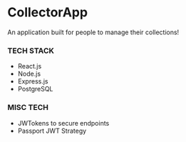 # CollectorApp

An application built for people to manage their collections!

### TECH STACK
* React.js
* Node.js
* Express.js
* PostgreSQL

### MISC TECH
* JWTokens to secure endpoints
* Passport JWT Strategy 